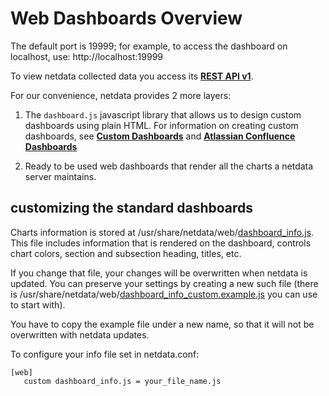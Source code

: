 # Web Dashboards Overview

The default port is 19999; for example, to access the dashboard on localhost, use: http://localhost:19999

To view netdata collected data you access its **[REST API v1](api/)**.

For our convenience, netdata provides 2 more layers:

1. The `dashboard.js` javascript library that allows us to design custom dashboards using plain HTML. For information on creating custom dashboards, see **[Custom Dashboards](gui/custom/)** and **[Atlassian Confluence Dashboards](gui/confluence/)**

2. Ready to be used web dashboards that render all the charts a netdata server maintains.

## customizing the standard dashboards

Charts information is stored at /usr/share/netdata/web/[dashboard_info.js](https://github.com/netdata/netdata/blob/master/web/dashboard_info.js). This file includes information that is rendered on the dashboard, controls chart colors, section and subsection heading, titles, etc.

If you change that file, your changes will be overwritten when netdata is updated. You can preserve your settings by creating a new such file (there is /usr/share/netdata/web/[dashboard_info_custom.example.js](https://github.com/netdata/netdata/blob/master/web/dashboard_info_custom_example.js) you can use to start with).

You have to copy the example file under a new name, so that it will not be overwritten with netdata updates.

To configure your info file set in netdata.conf:

```
[web]
   custom dashboard_info.js = your_file_name.js
```
